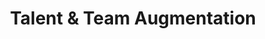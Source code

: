 ---
title: Talent & Team Augmentation
description: Building high-performing technology teams is critical. We assist with strategic hiring, effective team building, and providing specialized engineering talent to augment your capabilities and accelerate critical delivery roadmaps.
features:
  - Strategic Hiring Support
  - Team Building & Development
  - On-Demand Engineering Talent
  - ODC/GCC Setup Guidance
order: 6
--- 